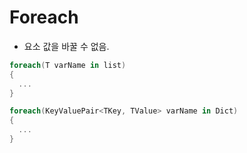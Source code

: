 # Foreach
- 요소 값을 바꿀 수 없음.

```c#
foreach(T varName in list)
{
  ...
}

foreach(KeyValuePair<TKey, TValue> varName in Dict)
{
  ...
}
```
